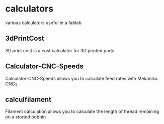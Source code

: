 # calculators
various calculators useful in a fablab

## 3dPrintCost
3D print cost is a cost calculator for 3D printed parts

## Calculator-CNC-Speeds
Calculator-CNC-Speeds allows you to calculate feed rates with Mekanika CNCs

## calculfilament
Filament calculation allows you to calculate the length of thread remaining on a started bobbin
